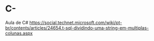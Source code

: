 # C-
Aula de C#
https://social.technet.microsoft.com/wiki/pt-br/contents/articles/24654.t-sql-dividindo-uma-string-em-multiplas-colunas.aspx
